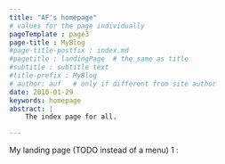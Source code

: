 ```yaml
---
title: "AF's homepage"
# values for the page individually
pageTemplate : page3
page-title : MyBlog
#page-title-postfix : index.md
#pagetitle : landingPage  # the same as title
#subtitle : subtitle text
#title-prefix : MyBlog
# author: auf   # only if different from site author
date: 2010-01-29
keywords: homepage
abstract: |
    The index page for all.

---
```


My landing page (TODO instead of a menu) 1 :

